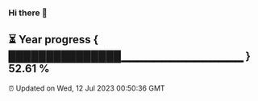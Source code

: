 ### Hi there 👋
⏳ Year progress { ███████████████▁▁▁▁▁▁▁▁▁▁▁▁▁▁▁ } 52.61 %
---
⏰ Updated on Wed, 12 Jul 2023 00:50:36 GMT

